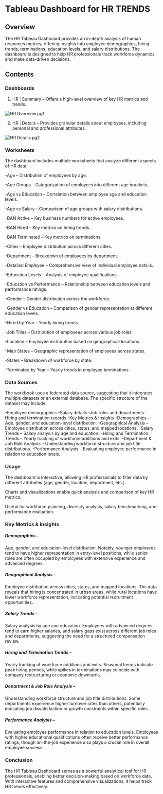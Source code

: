 # Tableau Dashboard for HR TRENDS

## Overview

The HR Tableau Dashboard provides an in-depth analysis of human resources metrics, offering insights into employee demographics, hiring trends, terminations, education levels, and salary distributions. The dashboard is designed to help HR professionals track workforce dynamics and make data-driven decisions.

## Contents

### Dashboards

1. HR | Summary – Offers a high-level overview of key HR metrics and trends.

![HR Overview pg1](https://github.com/user-attachments/assets/aea2c2a7-77c3-4567-8119-d05bb8932602)

2. HR | Details – Provides granular details about employees, including personal and professional attributes.

![HR Details pg2](https://github.com/user-attachments/assets/c7703589-0d1c-46f0-86e7-4b1e0ac0fef4)


### Worksheets

The dashboard includes multiple worksheets that analyze different aspects of HR data:

-Age – Distribution of employees by age.

-Age Groups – Categorization of employees into different age brackets.

-Age vs Education – Correlation between employee age and education levels.

-Age vs Salary – Comparison of age groups with salary distributions.

-BAN Active – Key business numbers for active employees.

-BAN Hired – Key metrics on hiring trends.

-BAN Terminated – Key metrics on terminations.

-Cities – Employee distribution across different cities.

-Department – Breakdown of employees by department.

-Detailed Employee – Comprehensive view of individual employee details.

-Education Levels – Analysis of employee qualifications.

-Education vs Performance – Relationship between education levels and performance ratings.

-Gender – Gender distribution across the workforce.

-Gender vs Education – Comparison of gender representation at different education levels.

-Hired by Year – Yearly hiring trends.

-Job Titles – Distribution of employees across various job roles.

-Location – Employee distribution based on geographical locations.

-Map States – Geographic representation of employees across states.

-States – Breakdown of workforce by state.

-Terminated by Year – Yearly trends in employee terminations.

### Data Sources

The workbook uses a federated data source, suggesting that it integrates multiple datasets or an external database. The specific structure of the dataset may include:

-Employee demographics
-Salary details
-Job roles and departments
-Hiring and termination records
-Key Metrics & Insights
-Demographics – Age, gender, and education-level distribution.
-Geographical Analysis – Employee distribution across cities, states, and mapped locations.
-Salary Trends – Salary analysis by age and education.
-Hiring and Termination Trends – Yearly tracking of workforce additions and exits.
-Department & Job Role Analysis – Understanding workforce structure and job title distributions.
-Performance Analysis – Evaluating employee performance in relation to education levels.

### Usage

The dashboard is interactive, allowing HR professionals to filter data by different attributes (age, gender, location, department, etc.).

Charts and visualizations enable quick analysis and comparison of key HR metrics.

Useful for workforce planning, diversity analysis, salary benchmarking, and performance evaluation.

### Key Metrics & Insights

##### Demographics –
Age, gender, and education-level distribution. Notably, younger employees tend to have higher representation in entry-level positions, while senior roles are often occupied by employees with extensive experience and advanced degrees.

##### Geographical Analysis –
Employee distribution across cities, states, and mapped locations. The data reveals that hiring is concentrated in urban areas, while rural locations have lower workforce representation, indicating potential recruitment opportunities.

##### Salary Trends –
Salary analysis by age and education. Employees with advanced degrees tend to earn higher salaries, and salary gaps exist across different job roles and departments, suggesting the need for a structured compensation review.

##### Hiring and Termination Trends –
Yearly tracking of workforce additions and exits. Seasonal trends indicate peak hiring periods, while spikes in terminations may coincide with company restructuring or economic downturns.

##### Department & Job Role Analysis –
Understanding workforce structure and job title distributions. Some departments experience higher turnover rates than others, potentially indicating job dissatisfaction or growth constraints within specific roles.

##### Performance Analysis –
Evaluating employee performance in relation to education levels. Employees with higher educational qualifications often receive better performance ratings, though on-the-job experience also plays a crucial role in overall employee success.

### Conclusion

The HR Tableau Dashboard serves as a powerful analytical tool for HR professionals, enabling better decision-making based on workforce data. With interactive features and comprehensive visualizations, it helps track HR trends effectively.


